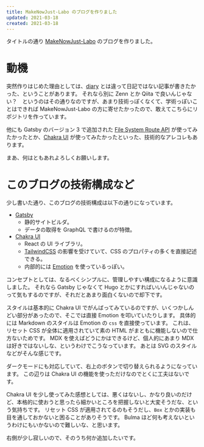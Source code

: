 ```yaml
---
title: MakeNowJust-Labo のブログを作りました
updated: 2021-03-18
created: 2021-03-18
---
```


タイトルの通り [MakeNowJust-Labo](https://github.com/MakeNowJust-Labo) のブログを作りました。

# 動機

突然作りはじめた理由としては、[diary](https://diary.quine.codes) とは違って日記ではない記事が書きたかった、ということがあります。
それなら別に Zenn とか Qiita で良いんじゃない？　というのはその通りなのですが、あまり技術っぽくなくて、学術っぽいことはできれば MakeNowJust-Labo の方に寄せたかったので、敢えてこちらにリポジトリを作っています。

他にも Gatsby のバージョン 3 で追加された [File System Route API](https://www.gatsbyjs.com/docs/reference/routing/file-system-route-api/) が使ってみたかったとか、[Chakra UI](https://chakra-ui.com) が使ってみたかったといった、技術的なアレコレもあります。

まあ、何はともあれよろしくお願いします。

# このブログの技術構成など

少し書いた通り、このブログの技術構成は以下の通りになっています。

- [Gatsby](https://www.gatsbyjs.com)
  - 静的サイトビルダ。
  - データの取得を GraphQL で書けるのが特徴。
- [Chakra UI](https://chakra-ui.com)
  - React の UI ライブラリ。
  - [TailwindCSS](https://tailwindcss.com) の影響を受けていて、CSS のプロパティの多くを直接記述できる。
  - 内部的には [Emotion](https://emotion.sh/docs/introduction) を使っているっぽい。

コンセプトとしては、なるべくシンプルに、管理しやすい構成になるように意識しました。
それなら Gatsby じゃなくて Hugo とかにすればいいんじゃないのって気もするのですが、それだとあまり面白くないので却下です。

スタイルは基本的に Chakra UI でがんばってみているのですが、いくつかしんどい部分があったので、そこでは直接 Emotion を叩いていたりします。
具体的には Markdown のスタイルは Emotion の `css` を直接使っています。
これは、リセット CSS が全体に適用されていて素の HTML がまともに機能しないので仕方ないためです。
MDX を使えばどうにかはできるけど、個人的にあまり MDX は好きではないしな、というわけでこうなっています。
あとは SVG のスタイルなどがそんな感じです。

ダークモードにも対応していて、右上のボタンで切り替えられるようになっています。
この辺りは Chakra UI の機能を使っただけなのでとくに工夫はないです。

Chakra UI を少し使ってみた感想としては、悪くはないし、かなり良いのだけど、本格的に使おうと思ったら細かいところを把握しないと大変そうだな、という気持ちです。
リセット CSS が適用されてるのもそうだし、`Box` とかの実装も目を通しておかないと困ることがありそうです。
Bulma ほど何も考えないというわけにもいかないので難しいな、と思います。

右側が少し寂しいので、そのうち何か追加したいです。

